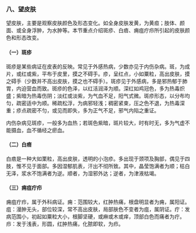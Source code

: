 ### 八、望皮肤

望皮肤，主要是观察皮肤颜色及形态变化。如全身皮肤发黄，为黄疸；肢体、颜面、或全身浮肿，为水肿等。本节重点介绍斑疹、白㾦、痈疽疔疖所引起的皮肤颜色和形态改变。

#### （一）斑疹

斑疹是某些病证在皮表的反映。常见于外感热病，少数亦见于内伤杂病。斑，为成片，或红或紫，平布于皮里，摸之不碍手。疹，呈红点，小如粟粒，高出皮肤，摸之碍手（少数并不高出皮肤，摸之也不碍手）。斑疹见于外感病，多是邪热郁于肺胃，内迫营血而致。斑疹的色泽，以红活润泽为顺。深红如鸡冠色，多为热毒炽盛；紫暗为热毒伤阴；淡红或淡紫，为气血不足，阳气式微。斑疹形态，以分布均匀，疏密适中为顺。稀疏松浮，为病邪轻浅；稠密紧束，压之色不退，为热毒深重；疹点疏密不匀，或见而即失，多为正气不足，邪气内陷之重证。

内伤杂病见斑疹，一般多为血热；若斑色紫暗，斑片较大，时有时无，多为气虚不能摄血，血不循经之瘀血。

#### （二）白㾦

白㾦是一种大如栗粒，高出皮肤，透明的小泡疹。多出现于颈项及胸部，偶见于四肢，惟不见于面部。多因湿郁肌表，汗出不彻所致。其中，晶莹饱满者为顺；枯白无泽，浆水不饱满者为逆。顺者，为湿邪外达；逆者，为津液枯竭。

#### （三）痈疽疔疖

痈疽疔疖，属于外科病证。痈：范围较大，红肿热痛，根盘明显者为痈，属阳证。疽：漫肿无头，部位较深，常不高出皮肤，局部肤色不变者为疽，属阴证。疔：发病范围小，初起如粟粒大小，根脚坚硬，或麻或木或痒，顶部白色而痛者为疔。疖：发于浅表，形圆，红肿热痛，化脓即软，为疖。
